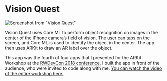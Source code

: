 # Vision Quest
![Screenshot from "Vision Quest"](http://www.globalnerdy.com/wp-content/uploads/2020/05/vision-quest.jpg)

Vision Quest uses Core ML to perform object recognition on images in the center of the iPhone camera’s field of vision. The user can taps on the screen, and Core ML is used to identify the object in the center. The app then uses ARKit to draw an AR label over the object.

This app was the fourth of four apps that I presented for the ARKit Workshop at the [RWDevCon 2018 conference.](https://www.rwdevcon.com/) I built the app in front of the audience, who were invited to code along with me. [You can watch the video of the entire workshop here.](https://www.youtube.com/watch?v=_sjyaDhKk2Q)